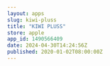 ```yaml
---
layout: apps
slug: kiwi-pluss
title: "KIWI PLUSS"
store: apple
app_id: 1490566409
date: 2024-04-30T14:24:56Z
published: 2020-01-02T08:00:00Z
---
```

